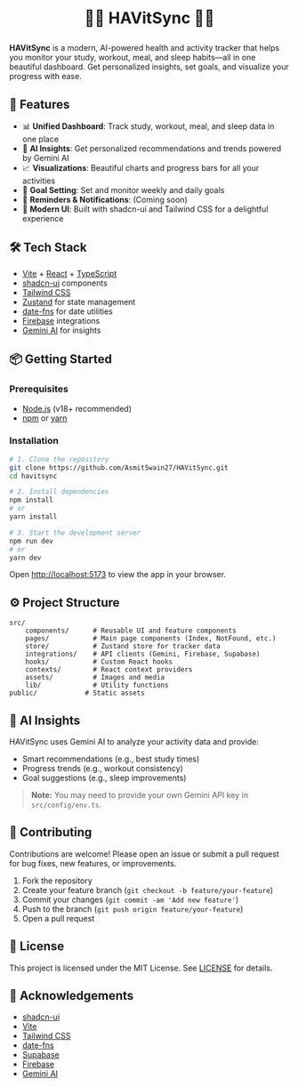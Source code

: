 # <p align="center">🏋️‍♂️ HAVitSync 🥗💤</p>

**HAVitSync** is a modern, AI-powered health and activity tracker that helps you monitor your study, workout, meal, and sleep habits—all in one beautiful dashboard. Get personalized insights, set goals, and visualize your progress with ease.

<!-- ![HAVitSync Dashboard Screenshot](public/placeholder.svg) -->

## 🚀 Features

- 📊 **Unified Dashboard**: Track study, workout, meal, and sleep data in one place
- 🤖 **AI Insights**: Get personalized recommendations and trends powered by Gemini AI
- 📈 **Visualizations**: Beautiful charts and progress bars for all your activities
- 🎯 **Goal Setting**: Set and monitor weekly and daily goals
- 🔔 **Reminders & Notifications**: (Coming soon)
- 🌙 **Modern UI**: Built with shadcn-ui and Tailwind CSS for a delightful experience

## 🛠️ Tech Stack

- [Vite](https://vitejs.dev/) + [React](https://react.dev/) + [TypeScript](https://www.typescriptlang.org/)
- [shadcn-ui](https://ui.shadcn.com/) components
- [Tailwind CSS](https://tailwindcss.com/)
- [Zustand](https://zustand-demo.pmnd.rs/) for state management
- [date-fns](https://date-fns.org/) for date utilities
- [Firebase](https://firebase.google.com/) integrations
- [Gemini AI](https://ai.google.dev/) for insights

## 📦 Getting Started

### Prerequisites

- [Node.js](https://nodejs.org/) (v18+ recommended)
- [npm](https://www.npmjs.com/) or [yarn](https://yarnpkg.com/)

### Installation

```bash
# 1. Clone the repository
git clone https://github.com/AsmitSwain27/HAVitSync.git
cd havitsync

# 2. Install dependencies
npm install
# or
yarn install

# 3. Start the development server
npm run dev
# or
yarn dev
```

Open [http://localhost:5173](http://localhost:5173) to view the app in your browser.

## ⚙️ Project Structure

```
src/
	components/      # Reusable UI and feature components
	pages/           # Main page components (Index, NotFound, etc.)
	store/           # Zustand store for tracker data
	integrations/    # API clients (Gemini, Firebase, Supabase)
	hooks/           # Custom React hooks
	contexts/        # React context providers
	assets/          # Images and media
	lib/             # Utility functions
public/            # Static assets
```

## 🧠 AI Insights

HAVitSync uses Gemini AI to analyze your activity data and provide:
- Smart recommendations (e.g., best study times)
- Progress trends (e.g., workout consistency)
- Goal suggestions (e.g., sleep improvements)

> **Note:** You may need to provide your own Gemini API key in `src/config/env.ts`.

## 📝 Contributing

Contributions are welcome! Please open an issue or submit a pull request for bug fixes, new features, or improvements.

1. Fork the repository
2. Create your feature branch (`git checkout -b feature/your-feature`)
3. Commit your changes (`git commit -am 'Add new feature'`)
4. Push to the branch (`git push origin feature/your-feature`)
5. Open a pull request

## 📄 License

This project is licensed under the MIT License. See [LICENSE](LICENSE) for details.

## 🙏 Acknowledgements

- [shadcn-ui](https://ui.shadcn.com/)
- [Vite](https://vitejs.dev/)
- [Tailwind CSS](https://tailwindcss.com/)
- [date-fns](https://date-fns.org/)
- [Supabase](https://supabase.com/)
- [Firebase](https://firebase.google.com/)
- [Gemini AI](https://ai.google.dev/)
